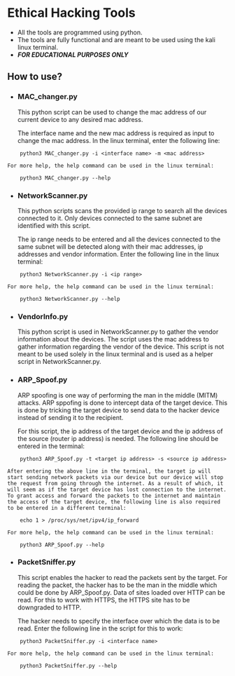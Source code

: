 # Ethical Hacking Tools
- All the tools are programmed using python.
- The tools are fully functional and are meant to be used using the kali linux terminal.
- ***FOR EDUCATIONAL PURPOSES ONLY***


## How to use?

 - ### MAC_changer.py

    This python script can be used to change the mac address of our current device to any desired mac address.

    The interface name and the new mac address is required as input to change the mac address.
    In the linux terminal, enter the following line:
```
    python3 MAC_changer.py -i <interface name> -m <mac address>
```
    For more help, the help command can be used in the linux terminal:
```
    python3 MAC_changer.py --help
```    



 - ### NetworkScanner.py

    This python scripts scans the provided ip range to search all the devices connected to it. Only devices connected to the same subnet are identified with this script. 

    The ip range needs to be entered and all the devices connected to the same subnet will be detected along with their mac addresses, ip addresses and vendor information.
    Enter the following line in the linux terminal:
```
    python3 NetworkScanner.py -i <ip range>
```
    For more help, the help command can be used in the linux terminal:
```
    python3 NetworkScanner.py --help
```    


 - ### VendorInfo.py

    This python script is used in NetworkScanner.py to gather the vendor information about the devices. The script uses the mac address to gather information regarding the vendor of the device.
    This script is not meant to be used solely in the linux terminal and is used as a helper script in NetworkScanner.py.


 - ### ARP_Spoof.py

    ARP spoofing is one way of performing the man in the middle (MITM) attacks. ARP sppofing is done to intercept data of the target device. This is done by tricking the target device to send data to the hacker device instead of sending it to the recipient.

    For this script, the ip address of the target device and the ip address of the source (router ip address) is needed. The following line should be entered in the terminal:
```
    python3 ARP_Spoof.py -t <target ip address> -s <source ip address>
```
    After entering the above line in the terminal, the target ip will start sending network packets via our device but our device will stop the request from going through the internet. As a result of which, it will seem as if the target device has lost connection to the internet. To grant access and forward the packets to the internet and maintain the access of the target device, the following line is also required to be entered in a different terminal:
```
    echo 1 > /proc/sys/net/ipv4/ip_forward
```

    For more help, the help command can be used in the linux terminal:
```
    python3 ARP_Spoof.py --help
``` 

 - ### PacketSniffer.py

    This script enables the hacker to read the packets sent by the target. For reading the packet, the hacker has to be the man in the middle which could be done by ARP_Spoof.py. Data of sites loaded over HTTP can be read. For this to work with HTTPS, the HTTPS site has to be downgraded to HTTP.

    The hacker needs to specify the interface over which the data is to be read. Enter the following line in the script for this to work:
```
    python3 PacketSniffer.py -i <interface name>
```

    For more help, the help command can be used in the linux terminal:
```
    python3 PacketSniffer.py --help
``` 

